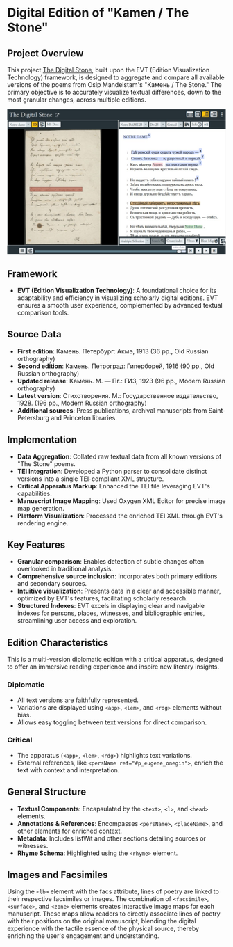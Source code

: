 # Digital Edition of "Kamen / The Stone"

## Project Overview
This project [The Digital Stone](https://mary-lev.github.io/kamen/), built upon the EVT (Edition Visualization Technology) framework, is designed to aggregate and compare all available versions of the poems from Osip Mandelstam's "Камень / The Stone." The primary objective is to accurately visualize textual differences, down to the most granular changes, across multiple editions.


![Screenshot](images/screenshot.jpg)

## Framework
- **EVT (Edition Visualization Technology)**: A foundational choice for its adaptability and efficiency in visualizing scholarly digital editions. EVT ensures a smooth user experience, complemented by advanced textual comparison tools.

## Source Data
- **First edition**: Камень. Петербург: Акмэ, 1913 (36 pp., Old Russian orthography)
- **Second edition**: Камень. Петроград: Гиперборей, 1916 (90 pp., Old Russian orthography)
- **Updated release**: Камень. М. — Пг.: ГИЗ, 1923 (96 pp., Modern Russian orthography)
- **Latest version**: Стихотворения. М.: Государственное издательство, 1928. (196 pp., Modern Russian orthography)
- **Additional sources**: Press publications, archival manuscripts from Saint-Petersburg and Princeton libraries.

## Implementation
- **Data Aggregation**: Collated raw textual data from all known versions of "The Stone" poems.
- **TEI Integration**: Developed a Python parser to consolidate distinct versions into a single TEI-compliant XML structure.
- **Critical Apparatus Markup**: Enhanced the TEI file leveraging EVT's capabilities.
- **Manuscript Image Mapping**: Used Oxygen XML Editor for precise image map generation.
- **Platform Visualization**: Processed the enriched TEI XML through EVT's rendering engine.

## Key Features
- **Granular comparison**: Enables detection of subtle changes often overlooked in traditional analysis.
- **Comprehensive source inclusion**: Incorporates both primary editions and secondary sources.
- **Intuitive visualization**: Presents data in a clear and accessible manner, optimized by EVT's features, facilitating scholarly research.
- **Structured Indexes**: EVT excels in displaying clear and navigable indexes for persons, places, witnesses, and bibliographic entries, streamlining user access and exploration.

## Edition Characteristics
This is a multi-version diplomatic edition with a critical apparatus, designed to offer an immersive reading experience and inspire new literary insights. 

### Diplomatic
- All text versions are faithfully represented.
- Variations are displayed using `<app>`, `<lem>`, and `<rdg>` elements without bias.
- Allows easy toggling between text versions for direct comparison.

### Critical
- The apparatus (`<app>`, `<lem>`, `<rdg>`) highlights text variations.
- External references, like `<persName ref="#p_eugene_onegin">`, enrich the text with context and interpretation.

## General Structure
- **Textual Components**: Encapsulated by the `<text>`, `<l>`, and `<head>` elements.
- **Annotations & References**: Encompasses `<persName>`, `<placeName>`, and other elements for enriched context.
- **Metadata**: Includes listWit and other sections detailing sources or witnesses.
- **Rhyme Schema**: Highlighted using the `<rhyme>` element.

## Images and Facsimiles
Using the `<lb>` element with the facs attribute, lines of poetry are linked to their respective facsimiles or images. The combination of `<facsimile>`, `<surface>`, and `<zone>` elements creates interactive image maps for each manuscript. These maps allow readers to directly associate lines of poetry with their positions on the original manuscript, blending the digital experience with the tactile essence of the physical source, thereby enriching the user's engagement and understanding.

